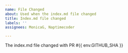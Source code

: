 ```yaml
---
name: File Changed
about: Used when the index.md file changed
title: Index.md file changed
labels: ''
assignees: MonicaG, Naptimecoder

---
```


The index.md file changed with PR #{{ env.GITHUB_SHA }}
